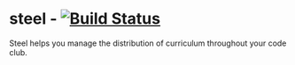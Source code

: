 # steel - [![Build Status](https://magnum.travis-ci.com/paked/steel.svg?token=vbhEwvFJfwsoyXRqish9&branch=master)](https://magnum.travis-ci.com/paked/steel)

Steel helps you manage the distribution of curriculum throughout your code club.

